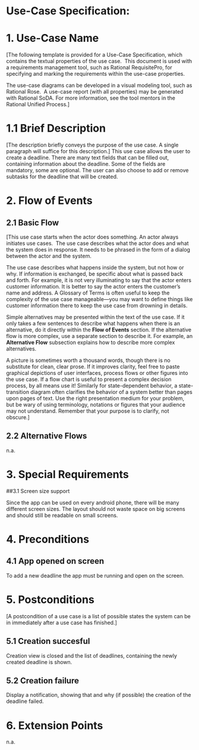 # Use-Case Specification: <Use-Case Name>

# 1. Use-Case Name

\[The following template is provided for a Use-Case Specification, which contains the textual properties of the use case.  This document is used with a requirements management tool, such as Rational RequisitePro, for specifying and marking the requirements within the use-case properties.

The use-case diagrams can be developed in a visual modeling tool, such as Rational Rose.  A use-case report (with all properties) may be generated with Rational SoDA. For more information, see the tool mentors in the Rational Unified Process.\]

# 1.1 Brief Description

\[The description briefly conveys the purpose of the use case. A single paragraph will suffice for this description.\]
This use case allows the user to create a deadline. There are many text fields that can be filled out, containing information about the deadline. 
Some of the fields are mandatory, some are optional. The user can also choose to add or remove subtasks for the deadline that will be created.

# 2. Flow of Events

## 2.1 Basic Flow

\[This use case starts when the actor does something. An actor always initiates use cases.  The use case describes what the actor does and what the system does in response. It needs to be phrased in the form of a dialog between the actor and the system.

The use case describes what happens inside the system, but not how or why. If information is exchanged, be specific about what is passed back and forth. For example, it is not very illuminating to say that the actor enters customer information. It is better to say the actor enters the customer’s name and address. A Glossary of Terms is often useful to keep the complexity of the use case manageable—you may want to define things like customer information there to keep the use case from drowning in details.

Simple alternatives may be presented within the text of the use case. If it only takes a few sentences to describe what happens when there is an alternative, do it directly within the **Flow of Events** section. If the alternative flow is more complex, use a separate section to describe it. For example, an **Alternative Flow** subsection explains how to describe more complex alternatives.

A picture is sometimes worth a thousand words, though there is no substitute for clean, clear prose. If it improves clarity, feel free to paste graphical depictions of user interfaces, process flows or other figures into the use case. If a flow chart is useful to present a complex decision process, by all means use it! Similarly for state-dependent behavior, a state-transition diagram often clarifies the behavior of a system better than pages upon pages of text. Use the right presentation medium for your problem, but be wary of using terminology, notations or figures that your audience may not understand. Remember that your purpose is to clarify, not obscure.\]

## 2.2 Alternative Flows
n.a.

# 3. Special Requirements

##3.1 Screen size support

Since the app can be used on every android phone, there will be many different screen sizes.
The layout should not waste space on big screens and should still be readable on small screens.

# 4. Preconditions

## 4.1 App opened on screen
To add a new deadline the app must be running and open on the screen.

# 5. Postconditions

\[A postcondition of a use case is a list of possible states the system can be in immediately after a use case has finished.\]

## 5.1 Creation succesful
Creation view is closed and the list of deadlines, containing the newly created deadline is shown.

## 5.2 Creation failure
Display a notification, showing that and why (if possible) the creation of the deadline failed.


# 6. Extension Points

n.a.